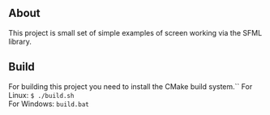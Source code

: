 ## About
This project is small set of simple examples of screen working via the SFML library.

## Build
For building this project you need to install the CMake build system.``
For Linux: `$ ./build.sh`  
For Windows: `build.bat`
